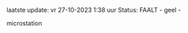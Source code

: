 laatste update: 
vr 27-10-2023  1:38   uur 
Status: FAALT - geel - 
<div class="service Y">microstation</div>